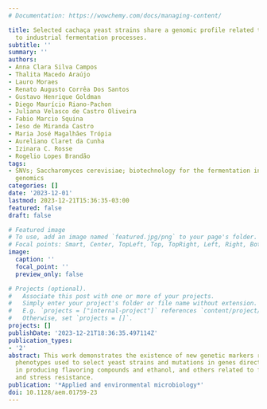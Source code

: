 ```yaml
---
# Documentation: https://wowchemy.com/docs/managing-content/

title: Selected cachaça yeast strains share a genomic profile related to traits relevant
  to industrial fermentation processes.
subtitle: ''
summary: ''
authors:
- Anna Clara Silva Campos
- Thalita Macedo Araújo
- Lauro Moraes
- Renato Augusto Corrêa Dos Santos
- Gustavo Henrique Goldman
- Diego Maurício Riano-Pachon
- Juliana Velasco de Castro Oliveira
- Fabio Marcio Squina
- Ieso de Miranda Castro
- Maria José Magalhães Trópia
- Aureliano Claret da Cunha
- Izinara C. Rosse
- Rogelio Lopes Brandão
tags:
- SNVs; Saccharomyces cerevisiae; biotechnology for the fermentation industry; comparative
  genomics
categories: []
date: '2023-12-01'
lastmod: 2023-12-21T15:36:35-03:00
featured: false
draft: false

# Featured image
# To use, add an image named `featured.jpg/png` to your page's folder.
# Focal points: Smart, Center, TopLeft, Top, TopRight, Left, Right, BottomLeft, Bottom, BottomRight.
image:
  caption: ''
  focal_point: ''
  preview_only: false

# Projects (optional).
#   Associate this post with one or more of your projects.
#   Simply enter your project's folder or file name without extension.
#   E.g. `projects = ["internal-project"]` references `content/project/deep-learning/index.md`.
#   Otherwise, set `projects = []`.
projects: []
publishDate: '2023-12-21T18:36:35.497114Z'
publication_types:
- '2'
abstract: This work demonstrates the existence of new genetic markers related to different
  phenotypes used to select yeast strains and mutations in genes directly involved
  in producing flavoring compounds and ethanol, and others related to flocculation
  and stress resistance.
publication: '*Applied and environmental microbiology*'
doi: 10.1128/aem.01759-23
---
```

